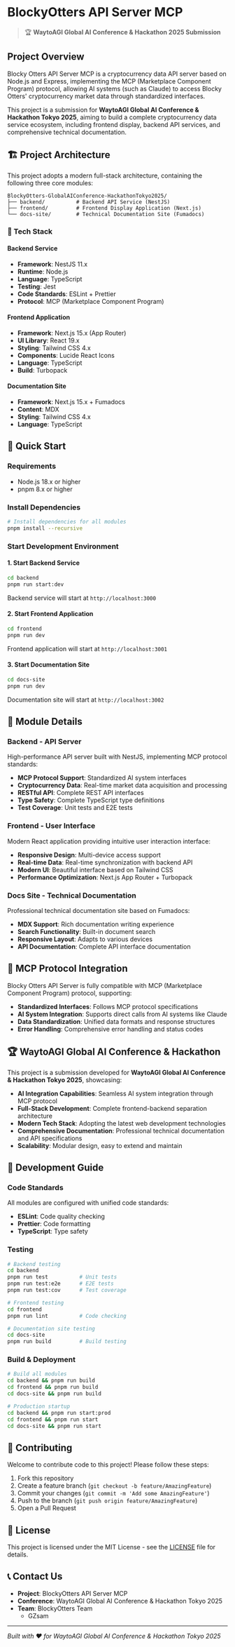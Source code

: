 # BlockyOtters API Server MCP

> 🏆 **WaytoAGI Global AI Conference & Hackathon 2025 Submission**

## Project Overview

Blocky Otters API Server MCP is a cryptocurrency data API server based on Node.js and Express, implementing the MCP (Marketplace Component Program) protocol, allowing AI systems (such as Claude) to access Blocky Otters' cryptocurrency market data through standardized interfaces.

This project is a submission for **WaytoAGI Global AI Conference & Hackathon Tokyo 2025**, aiming to build a complete cryptocurrency data service ecosystem, including frontend display, backend API services, and comprehensive technical documentation.

## 🏗️ Project Architecture

This project adopts a modern full-stack architecture, containing the following three core modules:

```
BlockyOtters-GlobalAIConference-HackathonTokyo2025/
├── backend/          # Backend API Service (NestJS)
├── frontend/         # Frontend Display Application (Next.js)
└── docs-site/        # Technical Documentation Site (Fumadocs)
```

### 🔧 Tech Stack

#### Backend Service
- **Framework**: NestJS 11.x
- **Runtime**: Node.js
- **Language**: TypeScript
- **Testing**: Jest
- **Code Standards**: ESLint + Prettier
- **Protocol**: MCP (Marketplace Component Program)

#### Frontend Application
- **Framework**: Next.js 15.x (App Router)
- **UI Library**: React 19.x
- **Styling**: Tailwind CSS 4.x
- **Components**: Lucide React Icons
- **Language**: TypeScript
- **Build**: Turbopack

#### Documentation Site
- **Framework**: Next.js 15.x + Fumadocs
- **Content**: MDX
- **Styling**: Tailwind CSS 4.x
- **Language**: TypeScript

## 🚀 Quick Start

### Requirements

- Node.js 18.x or higher
- pnpm 8.x or higher

### Install Dependencies

```bash
# Install dependencies for all modules
pnpm install --recursive
```

### Start Development Environment

#### 1. Start Backend Service

```bash
cd backend
pnpm run start:dev
```

Backend service will start at `http://localhost:3000`

#### 2. Start Frontend Application

```bash
cd frontend
pnpm run dev
```

Frontend application will start at `http://localhost:3001`

#### 3. Start Documentation Site

```bash
cd docs-site
pnpm run dev
```

Documentation site will start at `http://localhost:3002`

## 📁 Module Details

### Backend - API Server

High-performance API server built with NestJS, implementing MCP protocol standards:

- **MCP Protocol Support**: Standardized AI system interfaces
- **Cryptocurrency Data**: Real-time market data acquisition and processing
- **RESTful API**: Complete REST API interfaces
- **Type Safety**: Complete TypeScript type definitions
- **Test Coverage**: Unit tests and E2E tests

### Frontend - User Interface

Modern React application providing intuitive user interaction interface:

- **Responsive Design**: Multi-device access support
- **Real-time Data**: Real-time synchronization with backend API
- **Modern UI**: Beautiful interface based on Tailwind CSS
- **Performance Optimization**: Next.js App Router + Turbopack

### Docs Site - Technical Documentation

Professional technical documentation site based on Fumadocs:

- **MDX Support**: Rich documentation writing experience
- **Search Functionality**: Built-in document search
- **Responsive Layout**: Adapts to various devices
- **API Documentation**: Complete API interface documentation

## 🔗 MCP Protocol Integration

Blocky Otters API Server is fully compatible with MCP (Marketplace Component Program) protocol, supporting:

- **Standardized Interfaces**: Follows MCP protocol specifications
- **AI System Integration**: Supports direct calls from AI systems like Claude
- **Data Standardization**: Unified data formats and response structures
- **Error Handling**: Comprehensive error handling and status codes

## 🏆 WaytoAGI Global AI Conference & Hackathon

This project is a submission developed for **WaytoAGI Global AI Conference & Hackathon Tokyo 2025**, showcasing:

- **AI Integration Capabilities**: Seamless AI system integration through MCP protocol
- **Full-Stack Development**: Complete frontend-backend separation architecture
- **Modern Tech Stack**: Adopting the latest web development technologies
- **Comprehensive Documentation**: Professional technical documentation and API specifications
- **Scalability**: Modular design, easy to extend and maintain

## 📝 Development Guide

### Code Standards

All modules are configured with unified code standards:

- **ESLint**: Code quality checking
- **Prettier**: Code formatting
- **TypeScript**: Type safety

### Testing

```bash
# Backend testing
cd backend
pnpm run test          # Unit tests
pnpm run test:e2e      # E2E tests
pnpm run test:cov      # Test coverage

# Frontend testing
cd frontend
pnpm run lint          # Code checking

# Documentation site testing
cd docs-site
pnpm run build         # Build testing
```

### Build & Deployment

```bash
# Build all modules
cd backend && pnpm run build
cd frontend && pnpm run build
cd docs-site && pnpm run build

# Production startup
cd backend && pnpm run start:prod
cd frontend && pnpm run start
cd docs-site && pnpm run start
```

## 🤝 Contributing

Welcome to contribute code to this project! Please follow these steps:

1. Fork this repository
2. Create a feature branch (`git checkout -b feature/AmazingFeature`)
3. Commit your changes (`git commit -m 'Add some AmazingFeature'`)
4. Push to the branch (`git push origin feature/AmazingFeature`)
5. Open a Pull Request

## 📄 License

This project is licensed under the MIT License - see the [LICENSE](LICENSE) file for details.

## 📞 Contact Us

- **Project**: BlockyOtters API Server MCP
- **Conference**: WaytoAGI Global AI Conference & Hackathon Tokyo 2025
- **Team**: BlockyOtters Team
  - GZsam

---

*Built with ❤️ for WaytoAGI Global AI Conference & Hackathon Tokyo 2025*